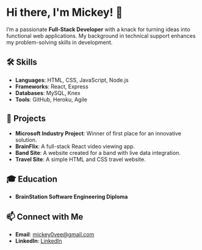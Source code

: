 # Hi there, I'm Mickey! 👋

I’m a passionate **Full-Stack Developer** with a knack for turning ideas into functional web applications. My background in technical support enhances my problem-solving skills in development.

## 🛠️ Skills
- **Languages**: HTML, CSS, JavaScript, Node.js
- **Frameworks**: React, Express
- **Databases**: MySQL, Knex
- **Tools**: GitHub, Heroku, Agile

## 🌟 Projects
- **Microsoft Industry Project**: Winner of first place for an innovative solution.
- **BrainFlix**: A full-stack React video viewing app.
- **Band Site**: A website created for a band with live data integration.
- **Travel Site**: A simple HTML and CSS travel website.

## 🎓 Education
- **BrainStation Software Engineering Diploma**  

## 📫 Connect with Me
- **Email**: mickey0vee@gmail.com
- **LinkedIn**: [LinkedIn](https://www.linkedin.com/in/mickey-vee/)

